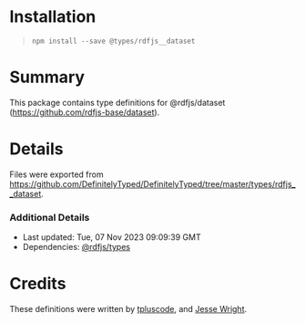 # Installation
> `npm install --save @types/rdfjs__dataset`

# Summary
This package contains type definitions for @rdfjs/dataset (https://github.com/rdfjs-base/dataset).

# Details
Files were exported from https://github.com/DefinitelyTyped/DefinitelyTyped/tree/master/types/rdfjs__dataset.

### Additional Details
 * Last updated: Tue, 07 Nov 2023 09:09:39 GMT
 * Dependencies: [@rdfjs/types](https://npmjs.com/package/@rdfjs/types)

# Credits
These definitions were written by [tpluscode](https://github.com/tpluscode), and [Jesse Wright](https://github.com/jeswr).
